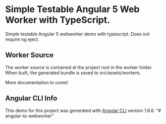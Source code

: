 # Simple Testable Angular 5 Web Worker with TypeScript.

Simple testable Angular 5 webworker demo with typescript. Does not require ng eject.

## Worker Source
The worker source is contained at the project root in the worker folder. When built, the generated bundle is saved to src/assets/workers.

More documentation to come!

## Angular CLI Info

This demo for this project was generated with [Angular CLI](https://github.com/angular/angular-cli) version 1.6.6.
"# angular-ts-webworker" 
